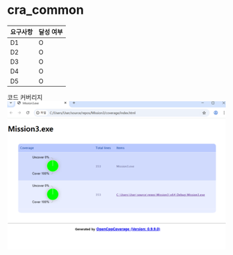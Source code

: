 # cra_common


| 요구사항    | 달성 여부                                    |
| ---------- | ---------------------------------------------- |
| D1 | O                |
| D2 | O                |
| D3 | O                |
| D4 | O                |
| D5 | O                |




코드 커버리지
![코드 커버리지](/codecoverage.PNG "코드 커버리지")
